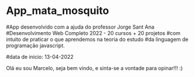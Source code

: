 # App_mata_mosquito

#App desenvolvido com a ajuda do professor Jorge Sant Ana
#Desenvolvimento Web Completo 2022 - 20 cursos + 20 projetos
#com intuito de praticar o que aprendemos na teoria do estudo
#da linguagem de programação javascript.

#data de inicio: 13-04-2022

Olá eu sou Marcelo, seja bem vindo, e sinta-se a vontade para opinar!!!  :)
